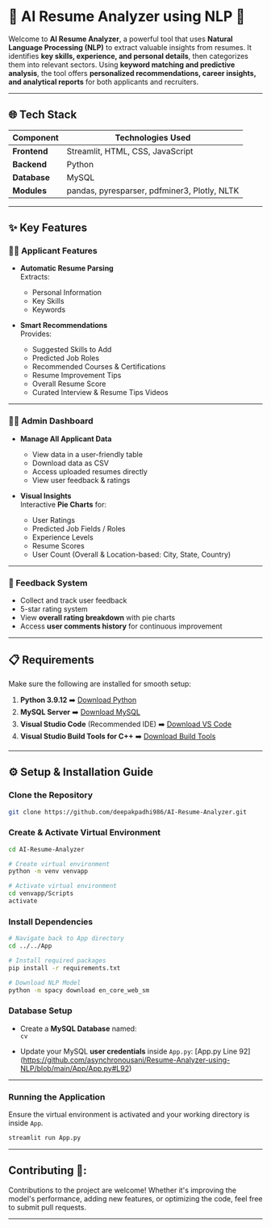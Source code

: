 # 🚀 AI Resume Analyzer using NLP 📄

Welcome to **AI Resume Analyzer**, a powerful tool that uses **Natural Language Processing (NLP)** to extract valuable insights from resumes. It identifies **key skills, experience, and personal details**, then categorizes them into relevant sectors. Using **keyword matching and predictive analysis**, the tool offers **personalized recommendations, career insights, and analytical reports** for both applicants and recruiters.

---

## 🌐 Tech Stack

| Component     | Technologies Used                        |
|----------------|---------------------------------|
| **Frontend**    | Streamlit, HTML, CSS, JavaScript |
| **Backend**     | Python |
| **Database**    | MySQL |
| **Modules**      | pandas, pyresparser, pdfminer3, Plotly, NLTK |

---

## ✨ Key Features

### 🧑‍💻 Applicant Features

- **Automatic Resume Parsing**  
  Extracts:
  - Personal Information
  - Key Skills
  - Keywords

- **Smart Recommendations**  
  Provides:
  - Suggested Skills to Add
  - Predicted Job Roles
  - Recommended Courses & Certifications
  - Resume Improvement Tips
  - Overall Resume Score
  - Curated Interview & Resume Tips Videos

---

### 🧑‍💼 Admin Dashboard

- **Manage All Applicant Data**  
  - View data in a user-friendly table
  - Download data as CSV
  - Access uploaded resumes directly
  - View user feedback & ratings

- **Visual Insights**  
  Interactive **Pie Charts** for:
  - User Ratings
  - Predicted Job Fields / Roles
  - Experience Levels
  - Resume Scores
  - User Count (Overall & Location-based: City, State, Country)

---

### 📝 Feedback System

- Collect and track user feedback
- 5-star rating system
- View **overall rating breakdown** with pie charts
- Access **user comments history** for continuous improvement

---

## 📋 Requirements

Make sure the following are installed for smooth setup:

1. **Python 3.9.12** ➡️ [Download Python](https://www.python.org/downloads/release/python-3912/)
2. **MySQL Server** ➡️ [Download MySQL](https://www.mysql.com/downloads/)
3. **Visual Studio Code** (Recommended IDE) ➡️ [Download VS Code](https://code.visualstudio.com/Download)
4. **Visual Studio Build Tools for C++** ➡️ [Download Build Tools](https://aka.ms/vs/17/release/vs_BuildTools.exe)

---

## ⚙️ Setup & Installation Guide

### Clone the Repository

```bash
git clone https://github.com/deepakpadhi986/AI-Resume-Analyzer.git
```

### Create & Activate Virtual Environment

```bash
cd AI-Resume-Analyzer

# Create virtual environment
python -m venv venvapp

# Activate virtual environment
cd venvapp/Scripts
activate
```

### Install Dependencies

```bash
# Navigate back to App directory
cd ../../App

# Install required packages
pip install -r requirements.txt

# Download NLP Model
python -m spacy download en_core_web_sm
```

### Database Setup

- Create a **MySQL Database** named:  
    ```cv```

- Update your MySQL **user credentials** inside ```App.py```:
[App.py Line 92] (https://github.com/asynchronousani/Resume-Analyzer-using-NLP/blob/main/App/App.py#L92)

---

### Running the Application

Ensure the virtual environment is activated and your working directory is inside `App`.

```bash
streamlit run App.py
```

---

## **Contributing 🤝:**
Contributions to the project are welcome! Whether it's improving the model's performance, adding new features, or optimizing the code, feel free to submit pull requests.

---
